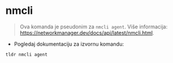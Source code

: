 # nmcli

> Ova komanda je pseudonim za `nmcli agent`.
> Više informacija: <https://networkmanager.dev/docs/api/latest/nmcli.html>.

- Pogledaj dokumentaciju za izvornu komandu:

`tldr nmcli agent`
